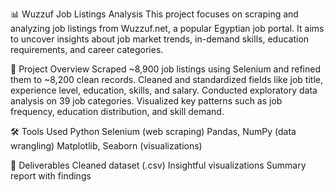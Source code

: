 📊 Wuzzuf Job Listings Analysis
This project focuses on scraping and analyzing job listings from Wuzzuf.net, a popular Egyptian job portal. It aims to uncover insights about job market trends, in-demand skills, education requirements, and career categories.

📌 Project Overview
Scraped ~8,900 job listings using Selenium and refined them to ~8,200 clean records.
Cleaned and standardized fields like job title, experience level, education, skills, and salary.
Conducted exploratory data analysis on 39 job categories.
Visualized key patterns such as job frequency, education distribution, and skill demand.

🛠️ Tools Used
Python
Selenium (web scraping)
Pandas, NumPy (data wrangling)
Matplotlib, Seaborn (visualizations)

📁 Deliverables
Cleaned dataset (.csv)
Insightful visualizations
Summary report with findings